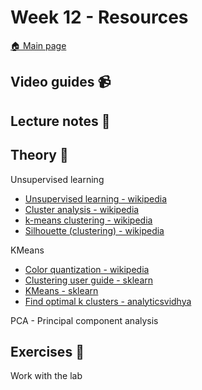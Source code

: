 # Week 12 - Resources

[:house: Main page](https://github.com/kokchun/Maskininlarning-AI21)

## Video guides :video_camera:


## Lecture notes :book:


## Theory :book:

Unsupervised learning
- [Unsupervised learning - wikipedia](https://en.wikipedia.org/wiki/Unsupervised_learning)
- [Cluster analysis - wikipedia](https://en.wikipedia.org/wiki/Cluster_analysis)
- [k-means clustering - wikipedia](https://en.wikipedia.org/wiki/K-means_clustering)
- [Silhouette (clustering) - wikipedia](https://link)

KMeans
- [Color quantization - wikipedia](https://en.wikipedia.org/wiki/Color_quantization)
- [Clustering user guide - sklearn](https://scikit-learn.org/stable/modules/clustering.html#k-means)
- [KMeans - sklearn](https://scikit-learn.org/stable/modules/generated/sklearn.cluster.KMeans.html)
- [Find optimal k clusters - analyticsvidhya](https://www.analyticsvidhya.com/blog/2021/05/k-mean-getting-the-optimal-number-of-clusters/)

PCA - Principal component analysis

## Exercises :running:

Work with the lab